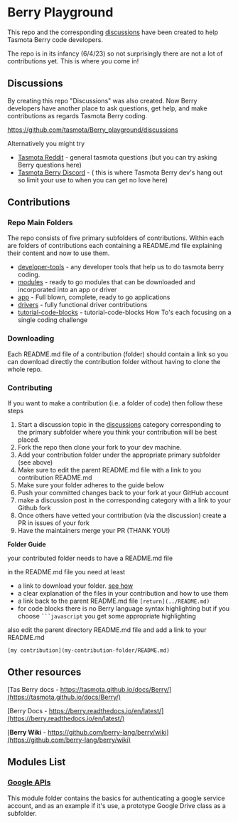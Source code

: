 # Berry Playground

This repo and the corresponding [discussions](https://github.com/tasmota/Berry_playground/discussions) have been created to help Tasmota Berry code developers.

The repo is in its infancy (6/4/23) so not surprisingly there are not a lot of contributions yet.  This is where you come in!

## Discussions

By creating this repo "Discussions" was also created.  Now Berry developers have another place to ask questions, get help, and make contributions as regards Tasmota Berry coding.

https://github.com/tasmota/Berry_playground/discussions


Alternatively you might try

* [Tasmota Reddit](https://www.reddit.com/r/tasmota/) - general tasmota questions (but you can try asking Berry questions here)
* [Tasmota Berry Discord](https://discord.gg/PsAnzqZT) - ( this is where Tasmota Berry dev's hang out so limit your use to when you can get no love here)


## Contributions

### Repo Main Folders

The repo consists of five primary subfolders of contributions.  Within each are folders of contributions each containing a README.md file explaining their content and now to use them.

* [developer-tools](developer-tools/README.md)  -  any developer tools that help us to do tasmota berry coding.
* [modules](modules/README.md) -  ready to go modules that can be downloaded and incorporated into an app or driver
* [app](apps/readme.md)  -  Full blown, complete, ready to go applications
* [drivers](drivers/readme.md)  - fully functional driver contributions      
* [tutorial-code-blocks](tutorial-code-blocks) - tutorial-code-blocks How To's each focusing on a single coding challenge

### Downloading 

Each README.md file of a contribution (folder) should contain a link so you can download directly the contribution folder without having to clone the whole repo.  

### Contributing

If you want to make a contribution (i.e. a folder of code) then follow these steps

1. Start a discussion topic in the [discussions](https://github.com/tasmota/Berry_playground/discussions) category corresponding to the primary subfolder where you think your contribution will be best placed.
2. Fork the repo then clone your fork to your dev machine.
3. Add your contribution folder under the appropriate primary subfolder (see above)
4. Make sure to edit the parent README.md file with a link to you contribution README.md
5. Make sure your folder adheres to the guide below
6. Push your committed changes back to your fork at your GitHub account
7. make a discussion post in the corresponding category with a link to your Github fork
8. Once others have vetted your contribution (via the discussion) create a PR in issues of your fork
9. Have the maintainers merge your PR (THANK YOU!) 

**Folder Guide**

your contributed folder needs to have a README.md file
  
  in the README.md file you need at least
  
  * a link to download your folder.  [see how](https://github.com/tasmota/Berry_playground/discussions/13)
  * a clear explanation of the files in your contribution and how to use them
  * a link back to the parent README.md file  `[return](../README.md)`
  * for code blocks there is no Berry language syntax highlighting but if you choose ` ```javascript ` you get some appropriate highlighting

also edit the parent directory README.md file and add a link to your README.md

`[my contribution](my-contribution-folder/README.md)`


## Other resources

[Tas Berry docs - https://tasmota.github.io/docs/Berry/](https://tasmota.github.io/docs/Berry/)

[Berry Docs - https://berry.readthedocs.io/en/latest/](https://berry.readthedocs.io/en/latest/)

[**Berry Wiki** - https://github.com/berry-lang/berry/wiki](https://github.com/berry-lang/berry/wiki)


## Modules List

### [Google APIs](./modules/googleapis)
This module folder contains the basics for authenticating a google service account, and as an example if it's use, a prototype Google Drive class as a subfolder. 


